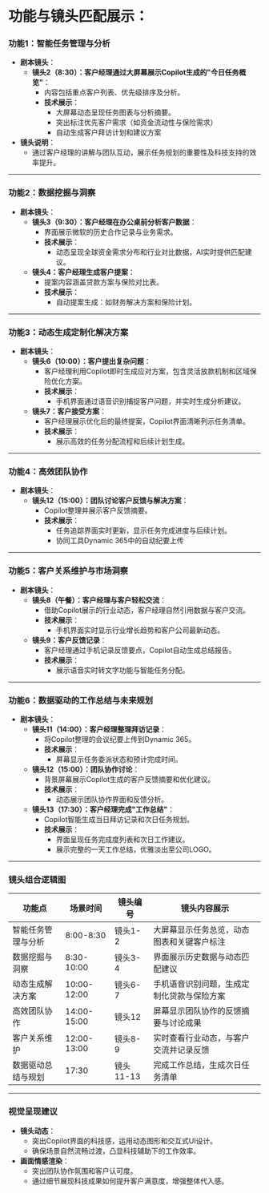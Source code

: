 # **功能与镜头匹配展示**：

### **功能1：智能任务管理与分析**

- **剧本镜头**：
    - **镜头2（8:30）：客户经理通过大屏幕展示Copilot生成的"今日任务概览"**：
        - 内容包括重点客户列表、优先级排序及分析。
        - **技术展示**：
            - 大屏幕动态呈现任务图表与分析摘要。
            - 突出标注优先客户需求（如资金流动性与保险需求）
            - 自动生成客户拜访计划和建议方案
- **镜头说明**：
    - 通过客户经理的讲解与团队互动，展示任务规划的重要性及科技支持的效率提升。

---

### **功能2：数据挖掘与洞察**

- **剧本镜头**：
    - **镜头3（9:30）：客户经理在办公桌前分析客户数据**：
        - 界面展示微软的历史合作记录与业务需求。
        - **技术展示**：
            - 动态呈现全球资金需求分布和行业对比数据，AI实时提供匹配建议。
    - **镜头4：客户经理生成客户提案**：
        - 提案内容涵盖贷款方案与保险对比表。
        - **技术展示**：
            - 自动提案生成：如财务解决方案和保险计划。

---

### **功能3：动态生成定制化解决方案**

- **剧本镜头**：
    - **镜头6（10:00）：客户提出复杂问题**：
        - 客户经理利用Copilot即时生成应对方案，包含灵活放款机制和区域保险优化方案。
        - **技术展示**：
            - 手机界面通过语音识别捕捉客户问题，并实时生成分析建议。
    - **镜头7：客户接受方案**：
        - 客户经理展示优化后的最终提案，Copilot界面清晰列示任务清单。
        - **技术展示**：
            - 展示高效的任务分配流程和后续计划生成。

---

### **功能4：高效团队协作**

- **剧本镜头**：
    - **镜头12（15:00）：团队讨论客户反馈与解决方案**：
        - Copilot整理并展示客户反馈摘要。
        - **技术展示**：
            - 任务追踪界面实时更新，显示任务完成进度与后续计划。
            - 协同工具Dynamic 365中的自动纪要上传

---

### **功能5：客户关系维护与市场洞察**

- **剧本镜头**：
    - **镜头8（午餐）：客户经理与客户轻松交流**：
        - 借助Copilot展示的行业动态，客户经理自然引用数据与客户交流。
        - **技术展示**：
            - 手机界面实时显示行业增长趋势和客户公司最新动态。
    - **镜头9：客户反馈记录**：
        - 客户经理通过手机记录反馈要点，Copilot自动生成总结报告。
        - **技术展示**：
            - 展示语音实时转文字功能与智能任务分配。

---

### **功能6：数据驱动的工作总结与未来规划**

- **剧本镜头**：
    - **镜头11（14:00）：客户经理整理拜访记录**：
        - 将Copilot整理的会议纪要上传到Dynamic 365。
        - **技术展示**：
            - 屏幕显示任务委派状态和预计完成时间。
    - **镜头12（15:00）：团队协作讨论**：
        - 背景屏幕展示Copilot生成的客户反馈摘要和优化建议。
        - **技术展示**：
            - 动态展示团队协作界面和反馈分析。
    - **镜头13（17:30）：客户经理完成"工作总结"**：
        - Copilot智能生成当日拜访记录和次日任务规划。
        - **技术展示**：
            - 界面呈现任务完成度列表和次日工作建议。
            - 展示完整的一天工作总结，优雅淡出至公司LOGO。

---

### **镜头组合逻辑图**

| **功能点** | **场景时间** | **镜头编号** | **镜头内容展示** |
| --- | --- | --- | --- |
| 智能任务管理与分析 | 8:00-8:30 | 镜头1-2 | 大屏幕显示任务总览，动态图表和关键客户标注 |
| 数据挖掘与洞察 | 8:30-10:00 | 镜头3-4 | 界面展示历史数据与动态匹配建议 |
| 动态生成解决方案 | 10:00-12:00 | 镜头6-7 | 手机语音识别问题，生成定制化贷款与保险方案 |
| 高效团队协作 | 14:00-15:00 | 镜头12 | 屏幕显示团队协作的反馈摘要与讨论成果 |
| 客户关系维护 | 12:00-13:00 | 镜头8-9 | 实时查看行业动态，与客户交流并记录反馈 |
| 数据驱动总结与规划 | 17:30 | 镜头11-13 | 完成工作总结，生成次日任务清单 |

---

### **视觉呈现建议**

- **镜头动态**：
    - 突出Copilot界面的科技感，运用动态图形和交互式UI设计。
    - 确保场景自然流畅过渡，凸显科技辅助下的工作效率。
- **画面情感渲染**：
    - 突出团队协作氛围和客户认可度。
    - 通过细节展现科技成果如何提升客户满意度，增强整体代入感。